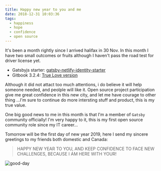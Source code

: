 ```yaml
---
title: Happy new year to you and me
date: 2018-12-31 10:03:36
tags:
  - happiness
  - hope
  - confidence
  - open source
---
```


It's been a month rightly since I arrived halifax in 30 Nov. In this month I have two small outcomes or fruits although I haven't pass the road test for driver license yet.

* Gatsbyjs starter: [gatsby-netlify-identity-starter](https://www.gatsbyjs.org/starters/lwz7512/gatsby-netlify-identity-starter/)
* Gitbook 3.2.4: [True Love version](https://github.com/lwz7512/gitbook)


Although it did not attact too much attentions, i do believe it will help someone needed, and peolple will like it. Open source project participation give me great confidence in this new city, and let me have courage to other thing ...I'm sure to continue do more intersting stuff and product, this is my true value.

One big good news to me in this month is that I'm a member of `Gatsby` community officially! I'm very happy to it, this is my first open source community role since my IT career...

Tomorrow will be the first day of new year 2019, here I send my sincere greetings to my friends both domestic and Canada: 

> HAPPY NEW YEAR TO YOU, AND KEEP CONFIDENCE TO FACE NEW CHALLENGES, BECAUSE I AM HERE WITH YOUR! 

![good-day](/images/gooddayaftersnow.jpeg)